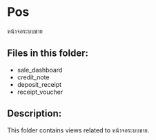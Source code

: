 # Pos

หน้าจอระบบขาย

## Files in this folder:

- sale_dashboard
- credit_note
- deposit_receipt
- receipt_voucher

## Description:

This folder contains views related to หน้าจอระบบขาย.
